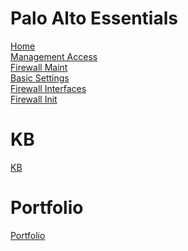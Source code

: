 # Palo Alto Essentials
[Home](https://github.com/schlangens/knowledge-base/blob/main/Palo%20Alto%20Essentials/palo-alto-essentials.md)<br />
[Management Access](https://github.com/schlangens/knowledge-base/blob/main/Palo%20Alto%20Essentials/management-access.md)<br />
[Firewall Maint](https://github.com/schlangens/knowledge-base/blob/main/Palo%20Alto%20Essentials/firewall-maintenance.md)<br />
[Basic Settings](https://github.com/schlangens/knowledge-base/blob/main/Palo%20Alto%20Essentials/firewall-basic-settings.md)<br />
[Firewall Interfaces](https://github.com/schlangens/knowledge-base/blob/main/Palo%20Alto%20Essentials/firewall-interfaces.md)<br />
[Firewall Init](https://github.com/schlangens/knowledge-base/blob/main/Palo%20Alto%20Essentials/firewall-initialization.md)<br />

# KB
[KB](https://schlangens.github.io/knowledge-base/)

# Portfolio
[Portfolio](https://schlangens.github.io/)
